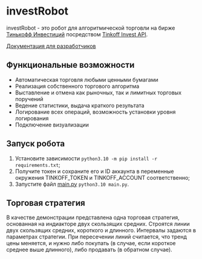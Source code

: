 # investRobot

investRobot - это робот для алгоритмической торговли на бирже [Тинькофф Инвестиций](https://www.tinkoff.ru/invest/)
посредством [Tinkoff Invest API](https://github.com/Tinkoff/investAPI).

[Документация для разработчиков](https://karpp.github.io/investRobot/)

## Функциональные возможности

* Автоматическая торговля любыми ценными бумагами
* Реализация собственного торгового алгоритма
* Выставление и отмена как рыночных, так и лимитных торговых поручений
* Ведение статистики, выдача краткого результата
* Логирование всех операций, возможность установки уровня логирования
* Подключение визуализации


## Запуск робота

1. Установите зависимости `python3.10 -m pip install -r requirements.txt`;
2. Получите токен и сохраните его и ID аккаунта в переменные окружения TINKOFF_TOKEN и TINKOFF_ACCOUNT соответственно;
3. Запустите файл [main.py](main.py) `python3.10 main.py`.

## Торговая стратегия

В качестве демонстрации представлена одна торговая стратегия, основанная на индиакторе двух скользящих средних.
Строятся линии двух скользящих средних, короткого и длинного. Интервалы задаются в параметрах стратегии.
При пересечении линий считается, что тренд цены меняется, и нужно либо покупать (в случае, если короткое среднее выше
длинного), либо продавать (в обратном случае).
